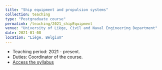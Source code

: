 ```yaml
---
title: "Ship equipment and propulsion systems"
collection: teaching
type: "Postgraduate course"
permalink: /teaching/2021_shipEquipment
venue: "University of Liège, Civil and Naval Engineering Department"
date: 2021-01-08
location: "Liège, Belgium"
---
```


* Teaching period: 2021 - present.
* Duties: Coordinator of the course.
* [Access the syllabus](https://www.programmes.uliege.be/cocoon/20222023/en/cours/CNAV0022-1.html)
